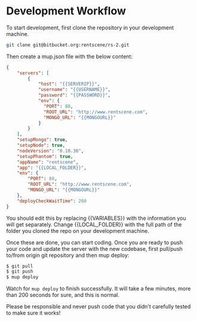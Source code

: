 # Development Workflow

To start development, first clone the repository in your development machine.

```bash
git clone git@bitbucket.org:rentscene/rs-2.git
```

Then create a mup.json file with the below content:

```JSON
{
    "servers": [
        {
            "host": "{{SERVERIP}}",
            "username": "{{USERNAME}}",
            "password": "{{PASSWORD}}",
            "env": {
              "PORT": 80,
              "ROOT_URL": "http://www.rentscene.com",
              "MONGO_URL": "{{MONGOURL}}"
            }
        }
    ],
    "setupMongo": true,
    "setupNode": true,
    "nodeVersion": "0.10.36",
    "setupPhantom": true,
    "appName": "rentscene",
    "app": "{{LOCAL_FOLDER}}",
    "env": {
        "PORT": 80,
        "ROOT_URL": "http://www.rentscene.com",
        "MONGO_URL": "{{MONGOURL}}"
    },
    "deployCheckWaitTime": 200
}
 ```
 
You should edit this by replacing {{VARIABLES}} with the information you will get separately. Change {{LOCAL_FOLDER}} with the full path of the folder you cloned the repo on your development machine.

Once these are done, you can start coding. Once you are ready to push your code and update the server with the new codebase, first pull/push to/from origin git repository and then mup deploy:
 
 ```bash
 $ git pull
 $ git push
 $ mup deploy
 ```

Watch for `mup deploy` to finish successfully. It will take a few minutes, more than 200 seconds for sure, and this is normal.

Please be responsible and never push code that you didn't carefully tested to make sure it works!